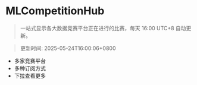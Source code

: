 # MLCompetitionHub

> 一站式显示各大数据竞赛平台正在进行的比赛，每天 16:00 UTC+8 自动更新。
  
> 更新时间: 2025-05-24T16:00:06+0800 

* 多家竞赛平台
* 多种订阅方式
* 下拉查看更多